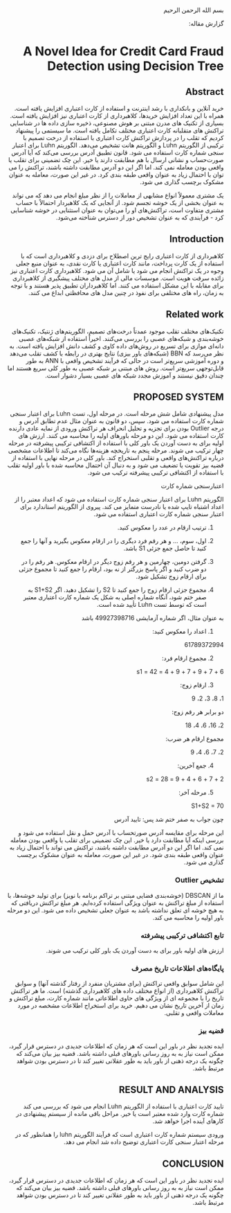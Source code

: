 <div dir="rtl">
  
بسم الله الرحمن الرحیم
  
  گزارش مقاله:

 #                         A Novel Idea for Credit Card Fraud Detection using Decision Tree

##                                                Abstract


خرید آنلاین و بانکداری با رشد اینترنت و استفاده از کارت اعتباری افزایش یافته است. همراه با این تعداد افزایش خریدها، کلاهبرداری از کارت اعتباری نیز افزایش یافته است. بسیاری از تکنیک های مدرن مبتنی بر هوش مصنوعی، ذخیره سازی داده ها در شناسایی تراکنش های متقلبانه کارت اعتباری مختلف تکامل یافته است. ما سیستمی را پیشنهاد کردیم که تقلب را در پردازش تراکنش کارت اعتباری با استفاده از درخت تصمیم با ترکیبی از الگوریتم Luhn و الگوریتم هانت تشخیص می‌دهد. الگوریتم Luhn برای اعتبار سنجی شماره کارت استفاده می شود. قانون تطبیق آدرس بررسی می‌کند که آیا آدرس صورت‌حساب و نشانی ارسال با هم مطابقت دارند یا خیر. این چک تضمینی برای تقلب یا واقعی بودن معامله نمی کند. اما اگر این دو آدرس مطابقت داشته باشند، تراکنش را می توان با احتمال زیاد به عنوان واقعی طبقه بندی کرد. در غیر این صورت، معامله به عنوان مشکوک برچسب گذاری می شود. 

  
یک مشتری معمولاً انواع مشابهی از معاملات را از نظر مبلغ انجام می دهد که می تواند به عنوان بخشی از یک خوشه تجسم شود. از آنجایی که یک کلاهبردار احتمالاً با حساب مشتری متفاوت است، تراکنش‌های او را می‌توان به عنوان استثنایی در خوشه شناسایی کرد - فرآیندی که به عنوان تشخیص دور از دسترس شناخته می‌شود.

##	Introduction

کلاهبرداری از کارت اعتباری رایج ترین اصطلاح برای دزدی و کلاهبرداری است که با استفاده از یک کارت پرداخت، مانند کارت اعتباری یا کارت نقدی، به عنوان منبع جعلی وجوه در یک تراکنش انجام می شود یا شامل آن می شود. کلاهبرداری کارت اعتباری نیز زائده سرقت هویت است. موسسات مالی از مدل های مختلف پیشگیری از کلاهبرداری برای مقابله با این مشکل استفاده می کنند. اما کلاهبرداران تطبیق پذیر هستند و با توجه به زمان، راه های مختلفی برای نفوذ در چنین مدل های محافظتی ابداع می کنند.



## Related work

تکنیک‌های مختلف تقلب موجود عمدتاً درخت‌های تصمیم، الگوریتم‌های ژنتیک، تکنیک‌های خوشه‌بندی و شبکه‌های عصبی را بررسی می‌کنند. اخیراً استفاده از شبکه‌های عصبی دانه‌ای موازی برای تسریع در روش‌های داده کاوی و کشف دانش افزایش یافته است. به نظر می‌رسد که BBN (شبکه‌های باور بیزی) نتایج بهتری در رابطه با کشف تقلب می‌دهد و دوره آموزشی سریع‌تر است در حالی که فرآیند تشخیص واقعی با ANN به طور قابل‌توجهی سریع‌تر است. روش های مبتنی بر شبکه عصبی به طور کلی سریع هستند اما چندان دقیق نیستند و آموزش مجدد شبکه های عصبی بسیار دشوار است.
  
## PROPOSED SYSTEM

مدل پیشنهادی شامل شش مرحله است. در مرحله اول، تست Luhn برای اعتبار سنجی شماره کارت استفاده می شود. سپس، دو قانون به عنوان مثال عدم تطابق آدرس و درجه Outlier بودن برای تجزیه و تحلیل انحراف هر تراکنش ورودی از نمایه عادی دارنده کارت استفاده می شود. این دو مرحله باورهای اولیه را محاسبه می کنند. ارزش های اولیه  برای به دست آوردن یک باور کلی با استفاده از اکتشافی ترکیبی پیشرفته در مرحله چهار ترکیب می شوند. مرحله پنجم به تاریخچه هزینه‌ها نگاه می‌کند تا اطلاعات مشخصی درباره تراکنش‌های واقعی و تقلبی استخراج کند. باور کلی در مرحله نهایی با استفاده از قضیه بیز تقویت یا تضعیف می شود و به دنبال آن احتمال محاسبه شده با باور اولیه تقلب با استفاده از اکتشافی ترکیبی پیشرفته ترکیب می شود.

اعتبارسنجی شماره کارت

الگوریتم Luhn برای اعتبار سنجی شماره کارت استفاده می شود که اعداد معتبر را از اعداد اشتباه تایپ شده یا نادرست متمایز می کند. پیروی از الگوریتم استاندارد برای اعتبار سنجی شماره کارت اعتباری استفاده می شود.

 1. ترتیب ارقام در عدد را معکوس کنید. 
  
2. اول، سوم، ... و هر رقم فرد دیگری را در ارقام معکوس بگیرید و آنها را جمع کنید تا حاصل جمع جزئی S1 باشد.

3.	گرفتن دومین، چهارمین و هر رقم زوج دیگر در ارقام معکوس. هر رقم را در دو ضرب کنید و اگر پاسخ بزرگتر از نه بود، ارقام را جمع کنید تا مجموع جزئی برای ارقام زوج تشکیل شود.

4.	مجموع جزئی ارقام زوج را جمع کنید تا S2 را تشکیل دهید. اگر S1+S2 به صفر ختم شود، آنگاه شماره اصلی به شکل یک شماره کارت اعتباری معتبر است که توسط تست Luhn تأیید شده است. 

به عنوان مثال، اگر شماره آزمایشی 49927398716 باشد
  
  
1.	اعداد را معکوس کنید:
  

61789372994

2.	مجموع ارقام فرد:

6 + 7 + 9 + 7 + 9 + 4 = 42 = s1

3.	ارقام زوج:

1، 8، 3، 2، 9

دو برابر هر رقم زوج:

2، 16، 6، 4، 18

مجموع ارقام هر ضرب:

2، 7، 6، 4، 9

4.	جمع آخرین:

2 + 7 + 6 + 4 + 9 = 28 = s2

5.	مرحله آخر: 
  
  S1+S2 = 70 
  
چون جواب به صفر ختم شد پس: تایید آدرس

این مرحله برای مقایسه آدرس صورتحساب با آدرس حمل و نقل استفاده می شود و بررسی اینکه آیا مطابقت دارد یا خیر. این چک تضمینی برای تقلب یا واقعی بودن معامله نمی کند. اما اگر این دو آدرس مطابقت داشته باشند، تراکنش می تواند با احتمال زیاد به عنوان واقعی طبقه بندی شود. در غیر این صورت، معامله به عنوان مشکوک برچسب گذاری می شود.

### تشخیص  Outlier

ما از DBSCAN (خوشه‌بندی فضایی مبتنی بر تراکم برنامه با نویز) برای تولید خوشه‌ها، با استفاده از مبلغ تراکنش به عنوان ویژگی استفاده کرده‌ایم. هر مبلغ تراکنش دریافتی که به هیچ خوشه ای تعلق نداشته باشد به عنوان جعلی تشخیص داده می شود. این دو مرحله باور اولیه را محاسبه می کند.

### تابع اکتشافی ترکیبی پیشرفته

ارزش های اولیه باور برای به دست آوردن یک باور کلی ترکیب می شوند.

### پایگاه‌های اطلاعات تاریخ مصرف

این شامل سوابق واقعی تراکنش (برای مشتریان منفرد از رفتار گذشته آنها) و سوابق تراکنش کلاهبرداری (از انواع مختلف داده های کلاهبرداری گذشته) است. ما هر تراکنش تاریخ را با مجموعه ای از ویژگی های حاوی اطلاعاتی مانند شماره کارت، مبلغ تراکنش و زمان از آخرین تاریخ نشان می دهیم. خرید برای استخراج اطلاعات مشخصه در مورد معاملات واقعی و تقلبی.

### قضیه بیز

ایده تجدید نظر در باور این است که هر زمان که اطلاعات جدیدی در دسترس قرار گیرد، ممکن است نیاز به به روز رسانی باورهای قبلی داشته باشد. قضیه بیز بیان می‌کند که چگونه یک درجه ذهنی از باور باید به طور عقلانی تغییر کند تا در دسترس بودن شواهد مرتبط باشد.

##  RESULT AND ANALYSIS 

تایید کارت اعتباری با استفاده از الگوریتم Luhn انجام می شود که بررسی می کند شماره کارت وارد شده معتبر است یا خیر. مراحل باقی مانده از سیستم پیشنهادی در کارهای آینده اجرا خواهد شد.

 

ورودی سیستم شماره کارت اعتباری است که فرآیند الگوریتم luhn را همانطور که در مرحله اعتبار سنجی کارت اعتباری توضیح داده شد انجام می دهد.

## CONCLUSION 

ایده تجدید نظر در باور این است که هر زمان که اطلاعات جدیدی در دسترس قرار گیرد، ممکن است نیاز به به روز رسانی باورهای قبلی داشته باشد. قضیه بیز بیان می‌کند که چگونه یک درجه ذهنی از باور باید به طور عقلانی تغییر کند تا در دسترس بودن شواهد مرتبط باشد.
  
  
  
  
  
<div>

